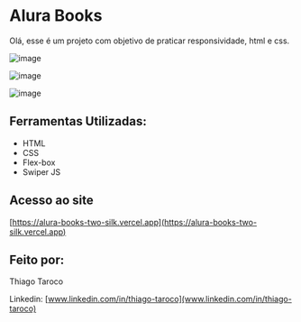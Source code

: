 # Alura Books
>
Olá, esse é um projeto com objetivo de praticar responsividade, html e css.

![image](https://user-images.githubusercontent.com/111652770/223888262-8fccc770-45a9-4ef7-bc41-4b355624d36f.png)

![image](https://user-images.githubusercontent.com/111652770/223888327-e1be667f-e84c-4274-a21b-b0aeb162179b.png)

![image](https://user-images.githubusercontent.com/111652770/223888380-0eb5a05f-9967-423e-9974-f33d6fcd7aae.png)


## Ferramentas Utilizadas:
>
- HTML
- CSS
- Flex-box
- Swiper JS

## Acesso ao site
>
[https://alura-books-two-silk.vercel.app](https://alura-books-two-silk.vercel.app)

## Feito por:
>
Thiago Taroco

Linkedin: [www.linkedin.com/in/thiago-taroco](www.linkedin.com/in/thiago-taroco)
